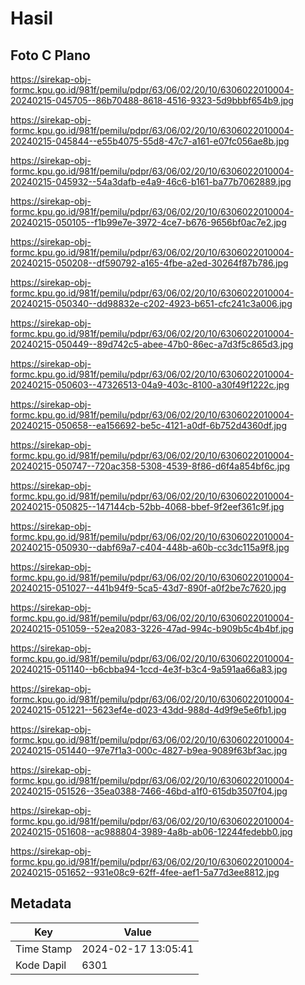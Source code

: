 # Hasil

## Foto C Plano

https://sirekap-obj-formc.kpu.go.id/981f/pemilu/pdpr/63/06/02/20/10/6306022010004-20240215-045705--86b70488-8618-4516-9323-5d9bbbf654b9.jpg

https://sirekap-obj-formc.kpu.go.id/981f/pemilu/pdpr/63/06/02/20/10/6306022010004-20240215-045844--e55b4075-55d8-47c7-a161-e07fc056ae8b.jpg

https://sirekap-obj-formc.kpu.go.id/981f/pemilu/pdpr/63/06/02/20/10/6306022010004-20240215-045932--54a3dafb-e4a9-46c6-b161-ba77b7062889.jpg

https://sirekap-obj-formc.kpu.go.id/981f/pemilu/pdpr/63/06/02/20/10/6306022010004-20240215-050105--f1b99e7e-3972-4ce7-b676-9656bf0ac7e2.jpg

https://sirekap-obj-formc.kpu.go.id/981f/pemilu/pdpr/63/06/02/20/10/6306022010004-20240215-050208--df590792-a165-4fbe-a2ed-30264f87b786.jpg

https://sirekap-obj-formc.kpu.go.id/981f/pemilu/pdpr/63/06/02/20/10/6306022010004-20240215-050340--dd98832e-c202-4923-b651-cfc241c3a006.jpg

https://sirekap-obj-formc.kpu.go.id/981f/pemilu/pdpr/63/06/02/20/10/6306022010004-20240215-050449--89d742c5-abee-47b0-86ec-a7d3f5c865d3.jpg

https://sirekap-obj-formc.kpu.go.id/981f/pemilu/pdpr/63/06/02/20/10/6306022010004-20240215-050603--47326513-04a9-403c-8100-a30f49f1222c.jpg

https://sirekap-obj-formc.kpu.go.id/981f/pemilu/pdpr/63/06/02/20/10/6306022010004-20240215-050658--ea156692-be5c-4121-a0df-6b752d4360df.jpg

https://sirekap-obj-formc.kpu.go.id/981f/pemilu/pdpr/63/06/02/20/10/6306022010004-20240215-050747--720ac358-5308-4539-8f86-d6f4a854bf6c.jpg

https://sirekap-obj-formc.kpu.go.id/981f/pemilu/pdpr/63/06/02/20/10/6306022010004-20240215-050825--147144cb-52bb-4068-bbef-9f2eef361c9f.jpg

https://sirekap-obj-formc.kpu.go.id/981f/pemilu/pdpr/63/06/02/20/10/6306022010004-20240215-050930--dabf69a7-c404-448b-a60b-cc3dc115a9f8.jpg

https://sirekap-obj-formc.kpu.go.id/981f/pemilu/pdpr/63/06/02/20/10/6306022010004-20240215-051027--441b94f9-5ca5-43d7-890f-a0f2be7c7620.jpg

https://sirekap-obj-formc.kpu.go.id/981f/pemilu/pdpr/63/06/02/20/10/6306022010004-20240215-051059--52ea2083-3226-47ad-994c-b909b5c4b4bf.jpg

https://sirekap-obj-formc.kpu.go.id/981f/pemilu/pdpr/63/06/02/20/10/6306022010004-20240215-051140--b6cbba94-1ccd-4e3f-b3c4-9a591aa66a83.jpg

https://sirekap-obj-formc.kpu.go.id/981f/pemilu/pdpr/63/06/02/20/10/6306022010004-20240215-051221--5623ef4e-d023-43dd-988d-4d9f9e5e6fb1.jpg

https://sirekap-obj-formc.kpu.go.id/981f/pemilu/pdpr/63/06/02/20/10/6306022010004-20240215-051440--97e7f1a3-000c-4827-b9ea-9089f63bf3ac.jpg

https://sirekap-obj-formc.kpu.go.id/981f/pemilu/pdpr/63/06/02/20/10/6306022010004-20240215-051526--35ea0388-7466-46bd-a1f0-615db3507f04.jpg

https://sirekap-obj-formc.kpu.go.id/981f/pemilu/pdpr/63/06/02/20/10/6306022010004-20240215-051608--ac988804-3989-4a8b-ab06-12244fedebb0.jpg

https://sirekap-obj-formc.kpu.go.id/981f/pemilu/pdpr/63/06/02/20/10/6306022010004-20240215-051652--931e08c9-62ff-4fee-aef1-5a77d3ee8812.jpg


## Metadata

| Key        | Value               |
| ---------- | ------------------- |
| Time Stamp | 2024-02-17 13:05:41 |
| Kode Dapil | 6301                |



